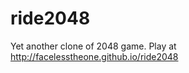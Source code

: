 ride2048
========

Yet another clone of 2048 game.
Play at http://facelesstheone.github.io/ride2048
